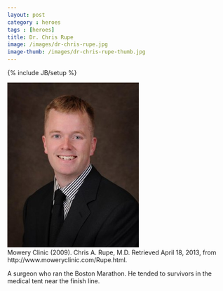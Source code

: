 ```yaml
---
layout: post
category : heroes
tags : [heroes]
title: Dr. Chris Rupe
image: /images/dr-chris-rupe.jpg
image-thumb: /images/dr-chris-rupe-thumb.jpg
---
```

{% include JB/setup %}

<img src="/images/dr-chris-rupe.jpg" alt="Image of Dr. Chris Rupe">
<div class="citation">Mowery Clinic (2009). Chris A. Rupe, M.D. Retrieved April 18, 2013, from http://www.moweryclinic.com/Rupe.html.</div>

A surgeon who ran the Boston Marathon.  He tended to survivors in the medical tent near the finish line.
